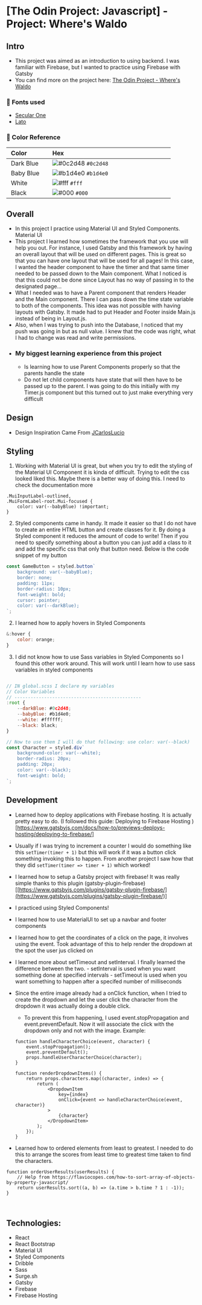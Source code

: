 # [The Odin Project: Javascript] - Project: Where's Waldo

## Intro

-   This project was aimed as an introduction to using backend. I was familiar with Firebase, but I wanted to practice using Firebase with Gatsby
-   You can find more on the project here: [The Odin Project - Where's Waldo](https://www.theodinproject.com/paths/full-stack-javascript/courses/javascript/lessons/where-s-waldo-a-photo-tagging-app)

### 📗 Fonts used

-   [Secular One](<[https://fonts.google.com/specimen/Secular+One?preview.text_type=custom&category=Sans+Serif&preview.size=59&thickness=6](https://fonts.google.com/specimen/Secular+One?preview.text_type=custom&category=Sans+Serif&preview.size=59&thickness=6)>)
-   [Lato](<[https://fonts.google.com/specimen/Lato?preview.text=This sweatshirt offering&preview.text_type=custom&category=Sans+Serif&preview.size=59&thickness=6)>)

### 🎨 Color Reference

|  Color            |  Hex                                                                 |
| ----------------- | -------------------------------------------------------------------- |
|  Dark Blue        |  ![#0c2d48](https://via.placeholder.com/10/0c2d48?text=+) `#0c2d48`  |
|  Baby Blue        |  ![#b1d4e0](https://via.placeholder.com/10/b1d4e0?text=+) `#b1d4e0`  |
|  White            |  ![#fff](https://via.placeholder.com/10/fff?text=+) `#fff`           |
|  Black            |  ![#000](https://via.placeholder.com/10/000?text=+) `#000`           |

## Overall

-   In this project I practice using Material UI and Styled Components. Material UI
-   This project I learned how sometimes the framework that you use will help you out. For instance, I used Gatsby and this framework by having an overall layout that will be used on different pages. This is great so that you can have one layout that will be used for all pages! In this case, I wanted the header component to have the timer and that same timer needed to be passed down to the Main component. What I noticed is that this could not be done since Layout has no way of passing in to the designated page...
-   What I needed was to have a Parent component that renders Header and the Main component. There I can pass down the time state variable to both of the components. This idea was not possible with having layouts with Gatsby. It made had to put Header and Footer inside Main.js instead of being in Layout.js.
-   Also, when I was trying to push into the Database, I noticed that my push was going in but as null value. I knew that the code was right, what I had to change was read and write permissions.
-   ### My biggest learning experience from this project
    -   Is learning how to use Parent Components properly so that the parents handle the state
    -   Do not let child components have state that will then have to be passed up to the parent. I was going to do this initially with my Timer.js component but this turned out to just make everything very difficult

## Design

-   Design Inspiration Came From [JCarlosLucio](<[https://lucio-where-is-waldo.netlify.app/](https://lucio-where-is-waldo.netlify.app/)>)

## Styling

1. Working with Material UI is great, but when you try to edit the styling of the Material UI Component it is kinda of difficult. Trying to edit the css looked liked this. Maybe there is a better way of doing this. I need to check the documentation more

```
.MuiInputLabel-outlined,
.MuiFormLabel-root.Mui-focused {
	color: var(--babyBlue) !important;
}

```

2. Styled components came in handy. It made it easier so that I do not have to create an entire HTML button and create classes for it. By doing a Styled component it reduces the amount of code to write! Then if you need to specify something about a button you can just add a class to it and add the specific css that only that button need. Below is the code snippet of my button

```jsx
const GameButton = styled.button`
	background: var(--babyBlue);
	border: none;
	padding: 11px;
	border-radius: 10px;
	font-weight: bold;
	cursor: pointer;
	color: var(--darkBlue);
`;
```

2. I learned how to apply hovers in Styled Components

```jsx
&:hover {
	color: orange;
}
```

3. I did not know how to use Sass variables in Styled Components so I found this other work around. This will work until I learn how to use sass variables in styled components

```jsx

// IN global.scss I declare my variables
// Color Variables
// -----------------------------------------------
:root {
	--darkBlue: #0c2d48;
	--babyBlue: #b1d4e0;
	--white: #ffffff;
	--black: black;
}

// Now to use them I will do that following: use color: var(--black)
const Character = styled.div`
	background-color: var(--white);
	border-radius: 20px;
	padding: 20px;
	color: var(--black);
	font-weight: bold;
`;

```

## Development

-   Learned how to deploy applications with Firebase hosting. It is actually pretty easy to do. (I followed this guide: Deploying to Firebase Hosting
    )[https://www.gatsbyjs.com/docs/how-to/previews-deploys-hosting/deploying-to-firebase/]
-   Usually if I was trying to increment a counter I would do something like this `setTimer(timer + 1)` but this will work if it was a button click something invoking this to happen. From another project I saw how that they did `setTimer(timer => timer + 1)` which worked!
-   I learned how to setup a Gatsby project with firebase! It was really simple thanks to this plugin (gatsby-plugin-firebase)[[https://www.gatsbyjs.com/plugins/gatsby-plugin-firebase/](https://www.gatsbyjs.com/plugins/gatsby-plugin-firebase/)]
-   I practiced using Styled Components!
-   I learned how to use MaterialUI to set up a navbar and footer components
-   I learned how to get the coordinates of a click on the page, it involves using the event. Took advantage of this to help render the dropdown at the spot the user jus clicked on
-   I learned more about setTimeout and setInterval. I finally learned the difference between the two. - setInterval is used when you want something done at specified intervals - setTimeout is used when you want something to happen after a specifed number of milliseconds
-   Since the entire image already had a onClick function, when I tried to create the dropdown and let the user click the character from the dropdown it was actually doing a double click.

    -   To prevent this from happening, I used event.stopPropagation and event.preventDefault. Now it will associate the click with the dropdown only and not with the image. Example:

    ```
    function handleCharacterChoice(event, character) {
    	event.stopPropagation();
    	event.preventDefault();
    	props.handleUserCharacterChoice(character);
    }

    function renderDropdownItems() {
    	return props.characters.map((character, index) => {
    		return (
    			<DropdownItem
    				key={index}
    				onClick={event => handleCharacterChoice(event, character)}
    			>
    				{character}
    			</DropdownItem>
    		);
    	});
    }
    ```

-   Learned how to ordered elements from least to greatest. I needed to do this to arrange the scores from least time to greatest time taken to find the characters.

```
function orderUserResults(userResults) {
	// Help from https://flaviocopes.com/how-to-sort-array-of-objects-by-property-javascript/
	return userResults.sort((a, b) => (a.time > b.time ? 1 : -1));
}
```

<br>

## Technologies:

-   React
-   React Bootstrap
-   Material UI
-   Styled Components
-   Dribble
-   Sass
-   Surge.sh
-   Gatsby
-   Firebase
-   Firebase Hosting
